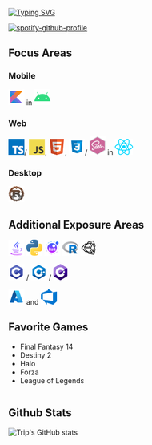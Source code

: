 [![Typing SVG](https://readme-typing-svg.demolab.com?font=Fira+Code&size=20&duration=2500&pause=1000&color=2493F7&width=435&lines=WELCOME%2C+I+AM+TRIP;I+AM+A+DEVELOPER;I+AM+A+STUDENT;I+AM+A+FINAL+FANTASY+14+PALADIN)](https://git.io/typing-svg)

[![spotify-github-profile](https://spotify-github-profile.vercel.app/api/view?uid=5cxmt9466x9fvkk34btttgig7&cover_image=true&theme=novatorem&show_offline=false&background_color=121212&interchange=false&bar_color=2493f7&bar_color_cover=false)](https://github.com/kittinan/spotify-github-profile)

## Focus Areas
<img align='right' src=''>

### Mobile
<img src="https://github.com/CommanderTrip/CommanderTrip/blob/main/assets/icons/kotlin.png" alt="Kotlin"/> in 
<img src="https://github.com/CommanderTrip/CommanderTrip/blob/main/assets/icons/android.png" alt="Android"/>

### Web
<img src="https://github.com/CommanderTrip/CommanderTrip/blob/main/assets/icons/typescript.png" alt="Typescript"/>/
<img src="https://github.com/CommanderTrip/CommanderTrip/blob/main/assets/icons/javascript.png" alt="Javascript"/>, 
<img src="https://github.com/CommanderTrip/CommanderTrip/blob/main/assets/icons/html5.png" alt="HTML"/>, 
<img src="https://github.com/CommanderTrip/CommanderTrip/blob/main/assets/icons/css3.png" alt="CSS"/>/
<img src="https://github.com/CommanderTrip/CommanderTrip/blob/main/assets/icons/sass.png" alt="SASS"/> in 
<img src="https://github.com/CommanderTrip/CommanderTrip/blob/main/assets/icons/react.png" alt="React"/>

### Desktop
<img src="https://github.com/CommanderTrip/CommanderTrip/blob/main/assets/icons/rust.png" alt="Rust"/>

## Additional Exposure Areas
<img src="https://github.com/CommanderTrip/CommanderTrip/blob/main/assets/icons/java.png" alt="Java"/>
<img src="https://github.com/CommanderTrip/CommanderTrip/blob/main/assets/icons/python.png" alt="Python"/>
<img src="https://github.com/CommanderTrip/CommanderTrip/blob/main/assets/icons/lua.png" alt="Lua"/>
<img src="https://github.com/CommanderTrip/CommanderTrip/blob/main/assets/icons/r.png" alt="R"/>
<img src="https://github.com/CommanderTrip/CommanderTrip/blob/main/assets/icons/unity.png" alt="Unity"/>

<img src="https://github.com/CommanderTrip/CommanderTrip/blob/main/assets/icons/c.png" alt="C"/> /
<img src="https://github.com/CommanderTrip/CommanderTrip/blob/main/assets/icons/c%2B%2B.png" alt="C++"/> /
<img src="https://github.com/CommanderTrip/CommanderTrip/blob/main/assets/icons/csharp.png" alt="C#"/>

<img src="https://github.com/CommanderTrip/CommanderTrip/blob/main/assets/icons/azure.png" alt="Azure Cloud"/> and 
<img src="https://github.com/CommanderTrip/CommanderTrip/blob/main/assets/icons/azure_devops.png" alt="Azure DevOps"/>

## Favorite Games
- Final Fantasy 14
- Destiny 2
- Halo
- Forza
- League of Legends

<!--START_SECTION:waka-->
```text
```
<!--END_SECTION:waka-->

## Github Stats
![Trip's GitHub stats](https://github-readme-stats.vercel.app/api?username=CommanderTrip&show_icons=true&theme=default)

